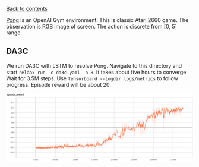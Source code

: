 [Back to contents](../README.md#contents)

[Pong](https://gym.openai.com/envs/Pong-v0/) is an OpenAI Gym environment. This is classic Atari 2660 game. The observation is RGB image of screen. The action is discrete from [0, 5] range.

## <a name="da3c"></a>DA3C
We run DA3C with LSTM to resolve Pong. Navigate to this directory and start `relaax run -c da3c.yaml -n 8`. It takes about five hours to converge. Wait for 3.5M steps.  Use `tensorboard --logdir logs/metrics` to follow progress. Episode reward will be about 20.

![img](../resources/pong_da3c.png)

